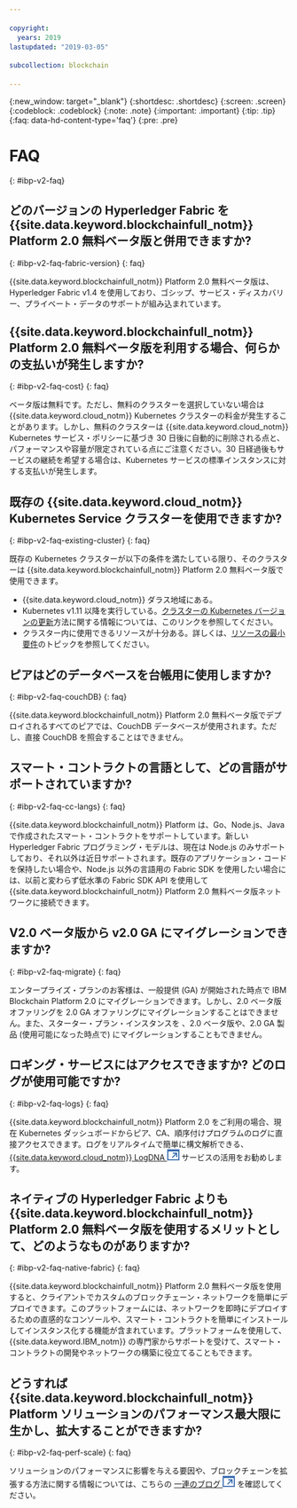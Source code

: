 ```yaml
---

copyright:
  years: 2019
lastupdated: "2019-03-05"

subcollection: blockchain

---
```



{:new_window: target="_blank"}
{:shortdesc: .shortdesc}
{:screen: .screen}
{:codeblock: .codeblock}
{:note: .note}
{:important: .important}
{:tip: .tip}
{:faq: data-hd-content-type='faq'}
{:pre: .pre}

# FAQ
{: #ibp-v2-faq}

## どのバージョンの Hyperledger Fabric を {{site.data.keyword.blockchainfull_notm}} Platform 2.0 無料ベータ版と併用できますか?
{: #ibp-v2-faq-fabric-version}
{: faq}

{{site.data.keyword.blockchainfull_notm}} Platform 2.0 無料ベータ版は、Hyperledger Fabric v1.4 を使用しており、ゴシップ、サービス・ディスカバリー、プライベート・データのサポートが組み込まれています。

## {{site.data.keyword.blockchainfull_notm}} Platform 2.0 無料ベータ版を利用する場合、何らかの支払いが発生しますか?
{: #ibp-v2-faq-cost}
{: faq}

ベータ版は無料です。ただし、無料のクラスターを選択していない場合は {{site.data.keyword.cloud_notm}} Kubernetes クラスターの料金が発生することがあります。しかし、無料のクラスターは {{site.data.keyword.cloud_notm}} Kubernetes サービス・ポリシーに基づき 30 日後に自動的に削除される点と、パフォーマンスや容量が限定されている点にご注意ください。30 日経過後もサービスの継続を希望する場合は、Kubernetes サービスの標準インスタンスに対する支払いが発生します。

## 既存の {{site.data.keyword.cloud_notm}} Kubernetes Service クラスターを使用できますか?
{: #ibp-v2-faq-existing-cluster}
{: faq}

既存の Kubernetes クラスターが以下の条件を満たしている限り、そのクラスターは {{site.data.keyword.blockchainfull_notm}} Platform 2.0 無料ベータ版で使用できます。
- {{site.data.keyword.cloud_notm}} ダラス地域にある。
- Kubernetes v1.11 以降を実行している。[クラスターの Kubernetes バージョンの更新](/docs/services/blockchain/ibp-v2-deploy-iks.html#ibp-v2-deploy-iks-updating-kubernetes)方法に関する情報については、このリンクを参照してください。
- クラスター内に使用できるリソースが十分ある。詳しくは、[リソースの最小要件](/docs/services/blockchain/ibp-v2-deploy-iks.html#ibp-v2-deploy-iks-resources-required)のトピックを参照してください。

## ピアはどのデータベースを台帳用に使用しますか?
{: #ibp-v2-faq-couchDB}
{: faq}

 {{site.data.keyword.blockchainfull_notm}} Platform  2.0 無料ベータ版でデプロイされるすべてのピアでは、CouchDB データベースが使用されます。ただし、直接 CouchDB を照会することはできません。

## スマート・コントラクトの言語として、どの言語がサポートされていますか?
{: #ibp-v2-faq-cc-langs}
{: faq}

{{site.data.keyword.blockchainfull_notm}} Platform は、Go、Node.js、Java で作成されたスマート・コントラクトをサポートしています。新しい Hyperledger Fabric プログラミング・モデルは、現在は Node.js のみサポートしており、それ以外は近日サポートされます。既存のアプリケーション・コードを保持したい場合や、Node.js 以外の言語用の Fabric SDK を使用したい場合には、以前と変わらず低水準の Fabric SDK API を使用して {{site.data.keyword.blockchainfull_notm}} Platform 2.0 無料ベータ版ネットワークに接続できます。

## V2.0 ベータ版から v2.0 GA にマイグレーションできますか? 
{: #ibp-v2-faq-migrate}
{: faq}

エンタープライズ・プランのお客様は、一般提供 (GA) が開始された時点で IBM Blockchain Platform 2.0 にマイグレーションできます。しかし、2.0 ベータ版オファリングを 2.0 GA オファリングにマイグレーションすることはできません。また、スターター・プラン・インスタンスを 、2.0 ベータ版や、2.0 GA 製品 (使用可能になった時点で) にマイグレーションすることもできません。

## ロギング・サービスにはアクセスできますか? どのログが使用可能ですか?
{: #ibp-v2-faq-logs}
{: faq}

{{site.data.keyword.blockchainfull_notm}} Platform 2.0 をご利用の場合、現在 Kubernetes ダッシュボードからピア、CA、順序付けプログラムのログに直接アクセスできます。ログをリアルタイムで簡単に構文解析できる、[{{site.data.keyword.cloud_notm}} LogDNA ![外部リンク・アイコン](../images/external_link.svg "外部リンク・アイコン")](https://cloud.ibm.com/catalog/services/logdna "{{site.data.keyword.IBM_notm}} Log Analysis with LogDNA") サービスの活用をお勧めします。

## ネイティブの Hyperledger Fabric よりも {{site.data.keyword.blockchainfull_notm}} Platform 2.0 無料ベータ版を使用するメリットとして、どのようなものがありますか?
{: #ibp-v2-faq-native-fabric}
{: faq}

{{site.data.keyword.blockchainfull_notm}} Platform 2.0 無料ベータ版を使用すると、クライアントでカスタムのブロックチェーン・ネットワークを簡単にデプロイできます。このプラットフォームには、ネットワークを即時にデプロイするための直感的なコンソールや、スマート・コントラクトを簡単にインストールしてインスタンス化する機能が含まれています。プラットフォームを使用して、{{site.data.keyword.IBM_notm}} の専門家からサポートを受けて、スマート・コントラクトの開発やネットワークの構築に役立てることもできます。

## どうすれば {{site.data.keyword.blockchainfull_notm}} Platform ソリューションのパフォーマンス最大限に生かし、拡大することができますか?
{: #ibp-v2-faq-perf-scale}
{: faq}

ソリューションのパフォーマンスに影響を与える要因や、ブロックチェーンを拡張する方法に関する情報については、こちらの [一連のブログ ![外部リンク・アイコン](../images/external_link.svg "外部リンク・アイコン")](https://www.ibm.com/blogs/blockchain/2019/01/answering-your-questions-on-hyperledger-fabric-performance-and-scale/ "Answering your questions on Hyperledger Fabric performance and scale") を確認してください。
